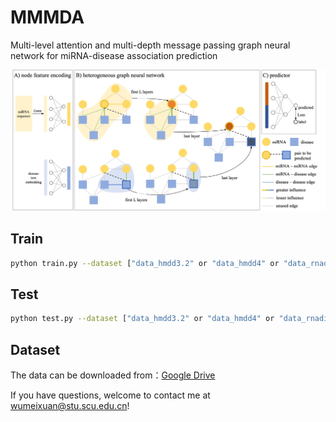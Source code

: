 # MMMDA
Multi-level attention and multi-depth message passing graph neural network for miRNA-disease association prediction
 
![MMMDA](imgs/MMMDA.jpg)

## Train
```bash
python train.py --dataset ["data_hmdd3.2" or "data_hmdd4" or "data_rnadisease"]
```

## Test
```bash
python test.py --dataset ["data_hmdd3.2" or "data_hmdd4" or "data_rnadisease"]
```

## Dataset
The data can be downloaded from：[Google Drive](https://drive.google.com/file/d/16yuQaAIEqQ6wLDqeYlRip84zmwDadySJ/view?usp=sharing)

If you have questions, welcome to contact me at wumeixuan@stu.scu.edu.cn!